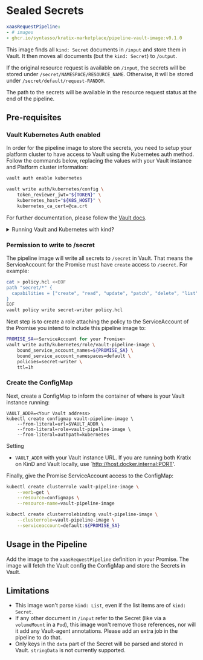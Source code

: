 # Sealed Secrets

```yaml
xaasRequestPipeline:
- # images
- ghcr.io/syntasso/kratix-marketplace/pipeline-vault-image:v0.1.0
```

This image finds all `kind: Secret` documents in `/input` and store them in Vault. It then
moves all documents (but the `kind: Secret`) to `/output`.

If the original resource request is available on `/input`, the secrets will be stored
under `/secret/NAMESPACE/RESOURCE_NAME`. Otherwise, it will be stored under
`/secret/default/request-RANDOM`.

The path to the secrets will be available in the resource request status at the end of the
pipeline.


## Pre-requisites

### Vault Kubernetes Auth enabled

In order for the pipeline image to store the secrets, you need to setup your platform
cluster to have access to Vault using the Kubernetes auth method. Follow the commands
below, replacing the values with your Vault instance and Platform cluster information:

```bash
vault auth enable kubernetes

vault write auth/kubernetes/config \
    token_reviewer_jwt="${TOKEN}" \
    kubernetes_host="${K8S_HOST}" \
    kubernetes_ca_cert=@ca.crt
```

For further
documentation, please follow the [Vault
docs](https://developer.hashicorp.com/vault/docs/auth/kubernetes).

<details>
<summary>Running Vault and Kubernetes with kind?</summary>
<br />

For the JWT Token Reviewer, you can:

* Create a ServiceAccount for this pipeline stage:
    ```
    kubectl create serviceaccount vault-auth-delegator
    ```
* Create a ClusterRoleBinding binding the `system:auth-deletagor` ClusterRole to the ServiceAccount
    ```
    kubectl create clusterrolebinding role-tokenreview-binding \
        --clusterrole=system:auth-delegator \
        --serviceaccount=default:vault-auth-delegator
    ```
* Create a Secret and attach it to the ServiceAccount:
    ```
    kubectl apply -f - <<EOF
    apiVersion: v1
    kind: Secret
    metadata:
      name: vault-auth-token
      annotations:
        kubernetes.io/service-account.name: vault-auth-delegator
    type: kubernetes.io/service-account-token
    EOF
    ```
* Extract the JWT token:
    ```
    kubectl describe secrets/vault-auth-token
    ```

For the Kubernetes Host, you can run:

```bash
kubectl cluster-info
```

For the Kubernetes CA Certificate, run:

```bash
kubectl config view --raw --minify --flatten -o jsonpath='{.clusters[].cluster}' | yq '."certificate-authority-data"' | base64 -d
```

</details>

### Permission to write to /secret

The pipeline image will write all secrets to `/secret` in Vault. That means the
ServiceAccount for the Promise must have `create` access to `/secret`. For example:

```bash
cat > policy.hcl <<EOF
path "secret/*" {
  capabilities = ["create", "read", "update", "patch", "delete", "list"]
}
EOF
vault policy write secret-writer policy.hcl
```

Next step is to create a role attaching the policy to the ServiceAccount of the Promise
you intend to include this pipeline image to:

```bash
PROMISE_SA=<ServiceAccount for your Promise>
vault write auth/kubernetes/role/vault-pipeline-image \
    bound_service_account_names=${PROMISE_SA} \
    bound_service_account_namespaces=default \
    policies=secret-writer \
    ttl=1h
```

### Create the ConfigMap

Next, create a ConfigMap to inform the container of where is your Vault instance running:

```
VAULT_ADDR=<Your Vault address>
kubectl create configmap vault-pipeline-image \
    --from-literal=url=$VAULT_ADDR \
    --from-literal=role=vault-pipeline-image \
    --from-literal=authpath=kubernetes
```

Setting
* `VAULT_ADDR` with your Vault instance URL. If you are running both Kratix on KinD and
  Vault locally, use `http://host.docker.internal:PORT'.

Finally, give the Promise ServiceAccount access to the ConfigMap:

```bash
kubectl create clusterrole vault-pipeline-image \
    --verb=get \
    --resource=configmaps \
    --resource-name=vault-pipeline-image

kubectl create clusterrolebinding vault-pipeline-image \
    --clusterrole=vault-pipeline-image \
    --serviceaccount=default:${PROMISE_SA}
```

## Usage in the Pipeline

Add the image to the `xaasRequestPipeline` definition in your Promise. The image will
fetch the Vault config the ConfigMap and store the Secrets in Vault.

## Limitations

* This image won't parse `kind: List`, even if the list items are of `kind: Secret`.
* If any other document in `/input` refer to the Secret (like via a `volumeMount` in a
  `Pod`), this image won't remove those references, nor will it add any Vault-agent
  annotations. Please add an extra job in the pipeline to do that.
* Only keys in the `data` part of the Secret will be parsed and stored in Vault.
  `stringData` is not currently supported.

